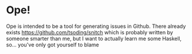 # Ope!

Ope is intended to be a tool for generating issues in Github. There already
exists https://github.com/tsoding/snitch which is probably written by someone
smarter than me, but I want to actually learn me some Haskell, so... you've
only got yourself to blame

